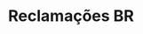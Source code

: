 ---
layout: project
images: ["reclamacoes1.png", "reclamacoes2.png"]
work: "UX & UI design - Development."
title: "Reclamações BR"
desc: "Open Data governament project for company reclamations. Won second place at the championship http://dados.gov.br/ "
website: "http://reclamacoes-br.herokuapp.com/"
cover: "reclamacoescover.jpg"
category: project
class: "third"
url: "reclamacoes.html"
---